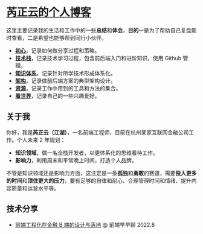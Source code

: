 # [芮正云的个人博客](https://www.ruizhengyun.cn/)

这里主要记录我的生活和工作中的一些**总结**和**体会**。**目的**一是为了帮助自己复盘能时查看，二是希望也能够帮到同行小伙伴。

- **[初心](https://www.fullstack.ren/chuxin/)**，记录如何做分享过程和策略。
- **[技术栈](https://www.fullstack.ren/html/)**，记录技术学习过程，包含前后端入门和进阶知识，使用 Github 管理。
- **[知识体系](https://www.fullstack.ren/frontend-engineering/)**，记录针对所学技术形成体系化。
- **[架构](https://www.fullstack.ren/architecture/)**，记录做前后端方案的典型架构设计。
- **[资源](https://www.fullstack.ren/study-assets/)**，记录工作中用到的工具和方法的集合。
- **[看世界](https://www.fullstack.ren/world)**，记录自己的一些兴趣爱好。

## 关于我

你好，我是**芮正云（江湖）**，一名前端工程师，目前在杭州某家互联网金融公司工作。个人未来 2 年规划：

- **知识领域**，做一名全栈开发者，以更体系化的思维看待工作。
- **影响力**，利用周末和平常晚上时间，打造个人品牌。

不管是知识领域还是影响力方面，这注定是一条**孤独**和**勇敢**的赛道，需要**投入更多的时间**和**顶住更大的压力**，要有足够的自律和耐心、合理管理时间和情绪、提升内容质量和运营水平等。

## 技术分享

- [前端工程化在金融 B 端的设计与落地](https://www.zaozao.run/video/c48/c48-3) @ 前端早早聊 2022.8
